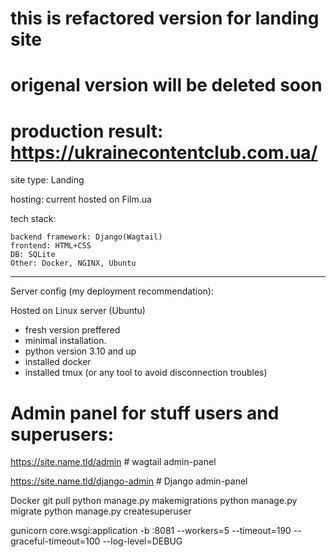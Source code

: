 # this is refactored version for landing site
# origenal version will be deleted soon
# production result: https://ukrainecontentclub.com.ua/

site type: Landing

hosting: current hosted on Film.ua

tech stack:

	backend framework: Django(Wagtail)
	frontend: HTML+CSS
	DB: SQLite
	Other: Docker, NGINX, Ubuntu
-----------------
Server config (my deployment recommendation):

 Hosted on Linux server (Ubuntu)
- fresh version preffered
- minimal installation.
- python version 3.10 and up
- installed docker
- installed tmux (or any tool to avoid disconnection troubles)

# Admin panel for stuff users and superusers:

https://site.name.tld/admin # wagtail admin-panel

https://site.name.tld/django-admin  # Django admin-panel

Docker
git pull
python manage.py makemigrations
python manage.py migrate
python manage.py createsuperuser

gunicorn core.wsgi:application -b :8081  --workers=5   --timeout=190 --graceful-timeout=100 --log-level=DEBUG
